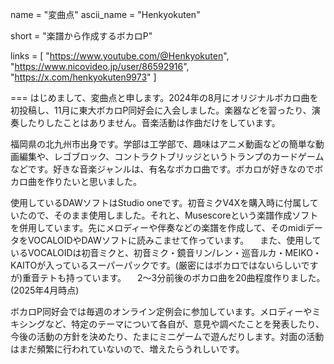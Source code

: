name = "変曲点"
ascii_name = "Henkyokuten"

short = "楽譜から作成するボカロP"

links = [ "https://www.youtube.com/@Henkyokuten", "https://www.nicovideo.jp/user/86592916", "https://x.com/henkyokuten9973" ]

===
はじめまして、変曲点と申します。2024年の8月にオリジナルボカロ曲を初投稿し、11月に東大ボカロP同好会に入会しました。楽器などを習ったり、演奏したりしたことはありません。音楽活動は作曲だけをしています。

福岡県の北九州市出身です。学部は工学部で、趣味はアニメ動画などの簡単な動画編集や、レゴブロック、コントラクトブリッジというトランプのカードゲームなどです。好きな音楽ジャンルは、有名なボカロ曲です。ボカロが好きなのでボカロ曲を作りたいと思いました。

使用しているDAWソフトはStudio oneです。初音ミクV4Xを購入時に付属していたので、そのまま使用しました。それと、Musescoreという楽譜作成ソフトを併用しています。先にメロディーや伴奏などの楽譜を作成して、そのmidiデータをVOCALOIDやDAWソフトに読みこませて作っています。
　また、使用しているVOCALOIDは初音ミクと、初音ミク・鏡音リン/レン・巡音ルカ・MEIKO・KAITOが入っているスーパーパックです。(厳密にはボカロではないらしいですが)重音テトも持っています。
　2～3分前後のボカロ曲を20曲程度作りました。(2025年4月時点)

ボカロP同好会では毎週のオンライン定例会に参加しています。メロディーやミキシングなど、特定のテーマについて各自が、意見や調べたことを発表したり、今後の活動の方針を決めたり、たまにミニゲームで遊んだりします。対面の活動はまだ頻繁に行われていないので、増えたらうれしいです。